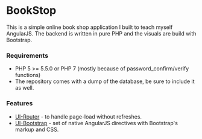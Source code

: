 # BookStop #

This is a simple online book shop application I built to teach myself AngularJS. The backend is written in pure PHP and the visuals are build with Bootstrap. 

### Requirements ###
 * PHP 5 >= 5.5.0 or PHP 7 (mostly because of password_confirm/verify functions)
 * The repository comes with a dump of the database, be sure to include it as well.

### Features ###
 * [UI-Router](https://github.com/angular-ui/ui-router) - to handle page-load without refreshes. 
 * [UI-Bootstrap](https://angular-ui.github.io/bootstrap/) - set of native AngularJS directives with Bootstrap's markup and CSS.  
